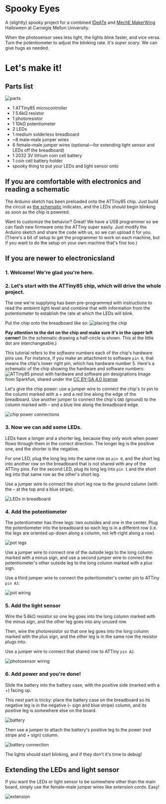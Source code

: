 # Spooky Eyes

A (slightly) spooky project for a combined [IDeATe](http://ideate.andrew.cmu.edu) and 
[MechE MakerWing](https://www.cmu.edu/me/news/archive/2015/hamerschlag-makerwing.html)  Halloween 
at Carnegie Mellon University.

When the photosensor sees less light, the lights blink faster, and vice versa. Turn the potentiometer to adjust the blinking rate. It's *super scary*. We can give hugs as needed.

# Let's make it!

## Parts list

![parts](images/parts.JPG)

* 1 ATTiny85 microcontroller
* 1 5.6kΩ resistor
* 1 photoresistor
* 1 10kΩ potentiometer
* 2 LEDs
* 1 medium solderless breadboard
* ~8 male–male jumper wires
* 6 female–male jumper wires (optional—for extending light sensor and LEDs off the breadboard)
* 1 2032 3V lithium coin cell battery
* 1 coin cell battery holder
* spooky thing to put your LEDs and light sensor onto

## If you are comfortable with electronics and reading a schematic

The Arduino sketch has been preloaded onto the ATTiny85 chip. Just build the circuit as [the 
schematic](spookyEyes_schem.png) indicates, and the LEDs should begin blinking as soon as the chip is powered.

Want to customize the behavior? Great! We have a USB programmer so we can flash new firmware onto 
the ATTiny super easily. Just modify the Arduino sketch and share the code with us, so we can 
upload it for you. (There's a bit of setup to get the programmer to work on each machine, but if 
you want to do the setup on your own machine that's fine too.)

## If you are newer to electronicsland

### 1. Welcome! We're glad you're here.

### 2. Let's start with the ATTiny85 chip, which will drive the whole project. 

The one we're 
supplying has been pre-programmed with instructions to read the ambient light level and combine 
that with information from the potentiometer to establish the rate at which the LEDs will blink.

Put the chip onto the breadboard like so:
![placing the chip](images/placingTheChip.JPG)

**Pay attention to the dot on the chip and make sure it's in the upper left corner!** (In the 
schematic
drawing a half-circle is shown. This at the little dot are interchangeable.)

This tutorial refers to the *software* numbers each of the chip's 
hardware pins use. For instance, if you make an attachment to software `pin 0`, that means the 
chip's lower right pin, which has hardware number 5. Here's a schematic of the chip showing the 
hardware and software numbers:
![ATTiny85 pinout with hardware and software pin designations](images/attiny85pinout.png)
Image from Sparkfun, shared under the [CC BY-SA 4.0 
license](https://creativecommons.org/licenses/by-sa/4.0/)

Let's give the chip power: use a jumper wire to connect the chip's `5V` pin to the column marked 
with a + and a red line along the edge of the breadboard. Use another jumper to connect the 
chip's `GND` (ground) to the column marked with – and a blue line along the breadboard edge.

![chip power connections](images/chipPowerConnections.JPG)

### 3. Now we can add some LEDs. 

LEDs have a longer and a shorter leg, because they only work 
when power flows through them in the correct direction. The longer leg is the positive one, and 
the shorter is the negative.

For one LED, plug the long leg into the same row as `pin 0`, and the short leg into another row 
on the breadboard that is not shared with any of the ATTiny pins. For the second LED, plug its 
long leg into `pin 1` and the short leg into that same row as the other's short leg.

Use a jumper wire to connect the short leg row to the ground column (with the – at the top and a 
blue stripe).

![LEDs in breadboard](images/LEDsinbreadboard.JPG)

### 4. Add the potentiometer

The potentiometer has three legs: two outsides and one in the center. Plug the potentiometer into 
the breadboard so each leg is in a different row (i.e. the legs are oriented up-down along a 
column, not left-right along a row).

![pot legs](images/potLegs.JPG)

Use a jumper wire to connect one of the outside legs to the long column marked with a minus sign, 
and use a second jumper wire to connect the potentiometer's other outside leg to the long column 
marked with a plus sign.

Use a third jumper wire to connect the potentiometer's center pin to ATTiny `pin A3`.

![pot wiring](images/potWiring.JPG)

### 5. Add the light sensor

Wire the 5.6kΩ resistor so one leg goes into the long column marked with the minus sign, and the 
other leg goes into any unused row.

Then, wire the photoresistor so that one leg goes into the long column marked with the plus sign, 
and 
the other leg is in the same row the resistor plugs into.

Use a jumper wire to connect that shared row to ATTiny `pin A2`.

![photosensor wiring](images/photosensorWiring.JPG)

### 6. Add power and you're done!

Slide the battery into the battery case, with the positive side (marked with a +) facing up.

This next part is tricky: place the battery case on the breadboard so its negative leg is in the 
negative (– sign and blue stripe) column, and its positive leg is somewhere else on the board.

![battery](images/batteryLegs.JPG)

Then use a jumper to attach the battery's positive leg to the power (red stripe and + sign) 
column.

![battery connection](images/batteryConnection.JPG)

The lights should start blinking, and if they don't it's time to debug!

## Extending the LEDs and light sensor

If you want the LEDs or light sensor to be somewhere other than the main board, simply use the 
female–male jumper wires like extension cords. Easy!

![extension](images/extension.JPG)

